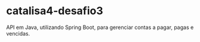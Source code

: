 # catalisa4-desafio3
API em Java, utilizando Spring Boot, para gerenciar contas a pagar, pagas e vencidas.